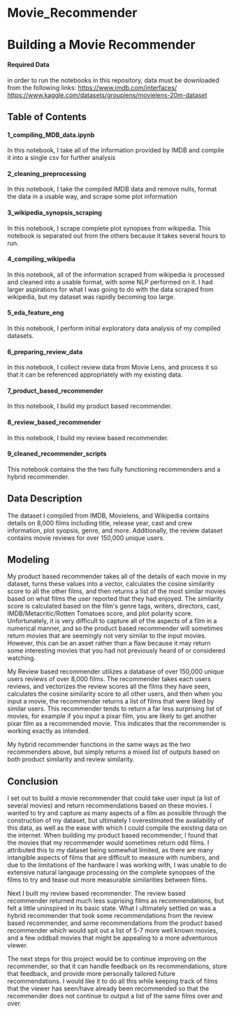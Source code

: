 # Movie_Recommender


# Building a Movie Recommender

#### Required Data
in order to run the notebooks in this repository, data must be downloaded from the following links:
    https://www.imdb.com/interfaces/
    https://www.kaggle.com/datasets/grouplens/movielens-20m-dataset

## Table of Contents

#### 1_compiling_MDB_data.ipynb
In this notebook, I take all of the information provided by IMDB and compile it into a single csv for further analysis

#### 2_cleaning_preprocessing
In this notebook, I take the compiled IMDB data and remove nulls, format the data in a usable way, and scrape some plot information

#### 3_wikipedia_synopsis_scraping
In this notebook, I scrape complete plot synopses from wikipedia. This notebook is separated out from the others because it takes several hours to run. 
    
#### 4_compiling_wikipedia
In this notebook, all of the information scraped from wikipedia is processed and cleaned into a usable format, with some NLP performed on it. I had larger aspirations for what I was going to do with the data scraped from wikipedia, but my dataset was rapidly becoming too large. 

#### 5_eda_feature_eng
In this notebook, I perform initial exploratory data analysis of my compiled datasets. 

#### 6_preparing_review_data
In this notebook, I collect review data from Movie Lens, and process it so that it can be referenced appropriately with my existing data.

#### 7_product_based_recommender
In this notebook, I build my product based recommender.

#### 8_review_based_recommender
In this notebook, I build my review based recommender.
    
#### 9_cleaned_recommender_scripts
This notebook contains the the two fully functioning recommenders and a hybrid recommender. 

## Data Description
The dataset I compiled from IMDB, Movielens, and Wikipedia contains details on 8,000 films including title, release year, cast and crew information, plot syopsis, genre, and more. Additionally, the review dataset contains movie reviews for over 150,000 unique users. 

## Modeling
My product based recommender takes all of the details of each movie in my dataset, turns these values into a vector, calculates the cosine similarity score to all the other films, and then returns a list of the most similar movies based on what films the user reported that they had enjoyed. The similarity score is calculated based on the film's genre tags, writers, directors, cast, IMDB/Metacritic/Rotten Tomatoes score, and plot polarity score. Unfortunately, it is very difficult to capture all of the aspects of a film in a numerical manner, and so the product based recommender will sometimes return movies that are seemingly not very similar to the input movies. However, this can be an asset rather than a flaw because it may return some interesting movies that you had not previously heard of or considered watching. 

My Review based recommender utilizes a database of over 150,000 unique users reviews of over 8,000 films. The recommender takes each users reviews, and vectorizes the review scores all the films they have seen, calculates the cosine similarity score to all other users, and then when you input a movie, the recommender returns a list of films that were liked by similar users. This recommender tends to return a far less surprising list of movies, for example if you input a pixar film, you are likely to get another pixar film as a recommended movie. This  indicates that the recommender is working exactly as intended.

My hybrid recommender functions in the same ways as the two recommenders above, but simply returns a mixed list of outputs based on both product similarity and review similarity.
    
## Conclusion
I set out to build a movie recommender that could take user input (a list of several movies) and return recommendations based on these movies. I wanted to try and capture as many aspects of a film as possible through the construction of my dataset, but ultimately I overestimated the availability of this data, as well as the ease with which I could compile the existing data on the internet. When building my product based recommender, I found that the movies that my recommender would sometimes return odd films. I attributed this to my dataset being somewhat limited, as there are many intangible aspects of films that are difficult to measure with numbers, and due to the limitations of the hardware I was working with, I was unable to do extensive natural langauge processing on the complete synopses of the films to try and tease out more measurable similarities between films.  
    
Next I built my review based recommender. The review based recommender returned much less suprising films as recommendations, but felt a little uninspired in its basic state. What I ultimately settled on was a hybrid recommender that took some recommendations from the review based recommender, and some recommendations from the product based recommender which would spit out a list of 5-7 more well known movies, and a few oddball movies that might be appealing to a more adventurous viewer.
    
The next steps for this project would be to continue improving on the recommender, so that it can handle feedback on its recommendations, store that feedback, and provide more personally tailored future recommendations. I would like it to do all this while keeping track of films that the viewer has seen/have already been recommended so that the recommender does not continue to output a list of the same films over and over. 
